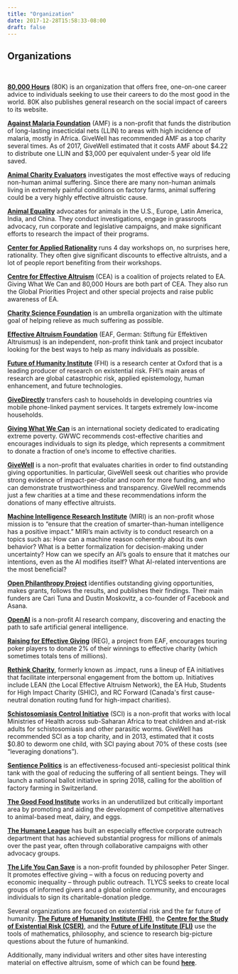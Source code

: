 ```yaml
---
title: "Organization"
date: 2017-12-28T15:58:33-08:00
draft: false
---
```


## Organizations
<br>

__**[80,000 Hours](https://80000hours.org/)**__ (80K) is an organization that offers free, one-on-one career advice to individuals seeking to use their careers to do the most good in the world. 80K also publishes general research on the social impact of careers to its website.

__**[Against Malaria Foundation](https://www.againstmalaria.com/)**__ (AMF) is a non-profit that funds the distribution of long-lasting insecticidal nets (LLIN) to areas with high incidence of malaria, mostly in Africa. GiveWell has recommended AMF as a top charity several times. As of 2017, GiveWell estimated that it costs AMF about $4.22 to distribute one LLIN and $3,000 per equivalent under-5 year old life saved.

__**[Animal Charity Evaluators](https://animalcharityevaluators.org/)**__ investigates the most effective ways of reducing non-human animal suffering. Since there are many non-human animals living in extremely painful conditions on factory farms, animal suffering could be a very highly effective altruistic cause.

__**[Animal Equality](https://www.animalequality.de/)**__ advocates for animals in the U.S., Europe, Latin America, India, and China. They conduct investigations, engage in grassroots advocacy, run corporate and legislative campaigns, and make significant efforts to research the impact of their programs.

__**[Center for Applied Rationality](http://rationality.org/)**__ runs 4 day workshops on, no surprises here, rationality. They often give significant discounts to effective altruists, and a lot of people report benefiting from their workshops.

__**[Centre for Effective Altruism](https://www.centreforeffectivealtruism.org/)**__ (CEA) is a coalition of projects related to EA. Giving What We Can and 80,000 Hours are both part of CEA. They also run the Global Priorities Project and other special projects and raise public awareness of EA.

__**[Charity Science Foundation](http://www.charityscience.com/)**__ is an umbrella organization with the ultimate goal of helping relieve as much suffering as possible.

__**[Effective Altruism Foundation](https://ea-foundation.org/)**__ (EAF, German: Stiftung für Effektiven Altruismus) is an independent, non-profit think tank and project incubator looking for the best ways to help as many individuals as possible.

__**[Future of Humanity Institute](https://www.fhi.ox.ac.uk/)**__ (FHI) is a research center at Oxford that is a leading producer of research on existential risk. FHI’s main areas of research are global catastrophic risk, applied epistemology, human enhancement, and future technologies.

__**[GiveDirectly](https://www.givedirectly.org/)**__ transfers cash to households in developing countries via mobile phone-linked payment services. It targets extremely low-income households.

__**[Giving What We Can](https://www.givingwhatwecan.org/)**__ is an international society dedicated to eradicating extreme poverty. GWWC recommends cost-effective charities and encourages individuals to sign its pledge, which represents a commitment to donate a fraction of one’s income to effective charities.

__**[GiveWell](https://www.givewell.org/)**__ is a non-profit that evaluates charities in order to find outstanding giving opportunities. In particular, GiveWell seesk out charities who provide strong evidence of impact-per-dollar and room for more funding, and who can demonstrate trustworthiness and transparency. GiveWell recommends just a few charities at a time and these recommendations inform the donations of many effective altruists.

__**[Machine Intelligence Research Institute](https://intelligence.org/)**__ (MIRI) is an non-profit whose mission is to “ensure that the creation of smarter-than-human intelligence has a positive impact.” MIRI’s main activity is to conduct research on a topics such as: How can a machine reason coherently about its own behavior? What is a better formalization for decision-making under uncertainty? How can we specify an AI’s goals to ensure that it matches our intentions, even as the AI modifies itself? What AI-related interventions are the most beneficial?

__**[Open Philanthropy Project](https://www.openphilanthropy.org/)**__ identifies outstanding giving opportunities, makes grants, follows the results, and publishes their findings. Their main funders are Cari Tuna and Dustin Moskovitz, a co-founder of Facebook and Asana.

__**[OpenAI](https://openai.com/)**__ is a non-profit AI research company, discovering and enacting the path to safe
artificial general intelligence.

__**[Raising for Effective Giving](https://reg-charity.org/)**__ (REG), a project from EAF, encourages touring poker players to donate 2% of their winnings to effective charity (which sometimes totals tens of millions).

__**[Rethink Charity](https://rtcharity.org/)**__, formerly known as .impact, runs a lineup of EA initiatives that facilitate interpersonal engagement from the bottom up. Initiatives include LEAN (the Local Effective Altruism Network), the EA Hub, Students for High Impact Charity (SHIC), and RC Forward (Canada's first cause-neutral donation routing fund for high-impact charities).

__**[Schistosomiasis Control Initiative](https://www.imperial.ac.uk/schistosomiasis-control-initiative)**__ (SCI) is a non-profit that works with local Ministries of Health across sub-Saharan Africa to treat children and at-risk adults for schistosomiasis and other parasitic worms. GiveWell has recommended SCI as a top charity, and in 2013, estimated that it costs $0.80 to deworm one child, with SCI paying about 70% of these costs (see “leveraging donations”).

__**[Sentience Politics](https://sentience-politics.org/)**__ is an effectiveness-focused anti-speciesist political think tank with the goal of reducing the suffering of all sentient beings. They will launch a national ballot initiative in spring 2018, calling for the abolition of factory farming in Switzerland.

__**[The Good Food Institute](http://www.gfi.org/)**__ works in an underutilized but critically important area by promoting and aiding the development of competitive alternatives to animal-based meat, dairy, and eggs.

__**[The Humane League](https://thehumaneleague.org/)**__ has built an especially effective corporate outreach department that has achieved substantial progress for millions of animals over the past year, often through collaborative campaigns with other advocacy groups.

__**[The Life You Can Save](https://www.thelifeyoucansave.org/)**__ is a non-profit founded by philosopher Peter Singer. It promotes effective giving – with a focus on reducing poverty and economic inequality – through public outreach. TLYCS seeks to create local groups of informed givers and a global online community, and encourages individuals to sign its charitable-donation pledge.

Several organizations are focused on existential risk and the far future of humanity. **[The Future of Humanity Institute (FHI)](https://www.fhi.ox.ac.uk/)**, the **[Centre for the Study of Existential Risk (CSER)](https://www.cser.ac.uk/)**, and the **[Future of Life Institute (FLI)](https://futureoflife.org/)** use the tools of mathematics, philosophy, and science to research big-picture questions about the future of humankind.

Additionally, many individual writers and other sites have interesting material on effective altruism, some of which can be found **[here](https://eahub.org/links#blogs)**.
